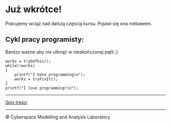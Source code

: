 # Już wkrótce! 
Pracujemy wciąż nad dalszą częścią kursu. Pojawi się ona niebawem.

## Cykl pracy programisty:
Bardzo ważne aby nie utknąć w nieskończonej pętli ;)

```
works = tryDoThis();
while(!works)
{
    printf("I hate programming\n");
    works = tryFixIt();
}
printf("I love programming!\n");
 ```

***
 [Spis treści](https://github.com/CyberMALab/Wprowadzenie-do-programowania-w-j-zyku-ANSI-C.git)
***
&copy; Cyberspace Modelling and Analysis Laboratory
